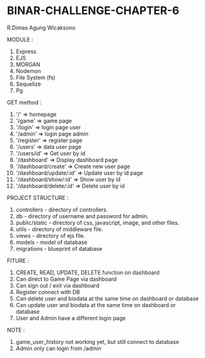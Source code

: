 # BINAR-CHALLENGE-CHAPTER-6
R.Dimas Agung Wicaksono

MODULE :
1. Express
2. EJS
3. MORGAN
4. Nodemon
5. File System (fs)
6. Sequelize
7. Pg

GET method :
1. '/' => homepage
2. '/game' => game page
3. '/login' => login page user
4. '/admin' => login page admin
5. '/register' => register page
6. '/users' => data user page
7. '/users/id' => Get user by id
8. '/dashboard' => Display dashboard page
9. '/dashboard/create' => Create new user page
10. '/dashboard/update/:id' => Update user by id page
11. '/dashboard/show/:id' => Show user by id
12. '/dashboard/delete/:id' => Delete user by id


PROJECT STRUCTURE :
1. controllers - directory of controllers.
2. db - directory of username and password for admin.
3. public/static - directory of css, javascript, image, and other files.
4. utils - directory of middleware file.
5. views - directory of ejs file.
6. models - model of database
7. migrations - blueprint of database

FITURE :
1. CREATE, READ, UPDATE, DELETE function on dashboard
2. Can direct to Game Page via dashboard
3. Can sign out / exit via dashboard
4. Register connect with DB
5. Can delete user and biodata at the same time on dashboard or database
6. Can update user and biodata at the same time on dashboard or database
7. User and Admin have a different login page

NOTE :
1. game_user_history not working yet, but still connect to database
2. Admin only can login from /admin




